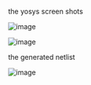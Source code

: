 the yosys screen shots 

![image](https://github.com/yashas-adi/pes_SISO/assets/142563983/1025c6ea-ffa8-402d-88f6-bd3d0918b773)

![image](https://github.com/yashas-adi/pes_SISO/assets/142563983/f3054ff2-a17a-4123-bbeb-2f2d3db34800)

the generated netlist 

![image](https://github.com/yashas-adi/pes_SISO/assets/142563983/1f58301b-6645-4289-af48-d7d547825f15)
